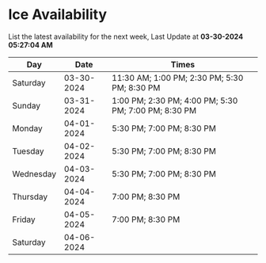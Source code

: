 # Ice Availability

List the latest availability for the next week, Last Update at **03-30-2024 05:27:04 AM**

| Day         | Date        | Times       |
| ----------- | ----------- | ----------- |
|Saturday|03-30-2024|11:30 AM; 1:00 PM; 2:30 PM; 5:30 PM; 8:30 PM|
|Sunday|03-31-2024|1:00 PM; 2:30 PM; 4:00 PM; 5:30 PM; 7:00 PM; 8:30 PM|
|Monday|04-01-2024|5:30 PM; 7:00 PM; 8:30 PM|
|Tuesday|04-02-2024|5:30 PM; 7:00 PM; 8:30 PM|
|Wednesday|04-03-2024|5:30 PM; 7:00 PM; 8:30 PM|
|Thursday|04-04-2024|7:00 PM; 8:30 PM|
|Friday|04-05-2024|7:00 PM; 8:30 PM|
|Saturday|04-06-2024||
